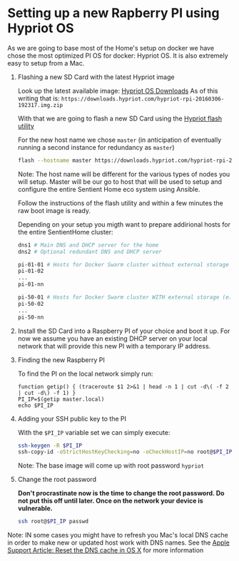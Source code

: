 # Setting up a new Rapberry PI using Hypriot OS

As we are going to base most of the Home's setup on docker we have chose the
most optimized PI OS for docker: Hypriot OS. It is also extremely easy to setup
from a Mac.

1.  Flashing a new SD Card with the latest Hypriot image

    Look up the latest available image: [Hypriot OS Downloads](http://blog.hypriot.com/downloads/)
    As of this writing that is:
    `https://downloads.hypriot.com/hypriot-rpi-20160306-192317.img.zip`

    With that we are going to flash a new SD Card using the
    [Hypriot flash utility](https://github.com/hypriot/flash)

    For the new host name we chose `master` (in anticipation of eventually
    running a second instance for redundancy as `master`)

    ```bash
    flash --hostname master https://downloads.hypriot.com/hypriot-rpi-20160306-192317.img.zip
    ```

    Note: The host name will be different for the various types of nodes you
    will setup. Master will be our go to host that will be used to setup and
    configure the entire Sentient Home eco system using Ansible.

    Follow the instructions of the flash utility and within a few minutes the
    raw boot image is ready.

    Depending on your setup you migth want to prepare addirional hosts for the
    entire SentientHome cluster:

    ```bash
    dns1 # Main DNS and DHCP server for the home
    dns2 # Optional redundant DNS and DHCP server

    pi-01-01 # Hosts for Docker Swarm cluster without external storage
    pi-01-02
    ...
    pi-01-nn

    pi-50-01 # Hosts for Docker Swarm cluster WITH external storage (e.g. SSD)
    pi-50-02
    ...
    pi-50-nn
    ```

2.  Install the SD Card into a Raspberry PI of your choice and boot it up. For
    now we assume you have an existing DHCP server on your local network that
    will provide this new PI with a temporary IP address.

3.  Finding the new Raspberry PI

    To find the PI on the local network simply run:

    ```shell
    function getip() { (traceroute $1 2>&1 | head -n 1 | cut -d\( -f 2 | cut -d\) -f 1) }
    PI_IP=$(getip master.local)
    echo $PI_IP
    ```

4.  Adding your SSH public key to the PI

    With the `$PI_IP` variable set we can simply execute:

    ```bash
    ssh-keygen -R $PI_IP
    ssh-copy-id -oStrictHostKeyChecking=no -oCheckHostIP=no root@$PI_IP
    ```

    Note: The base image will come up with root password `hypriot`

5.  Change the root password

    __Don't procrastinate now is the time to change the root password. Do not
    put this off until later. Once on the network your device is vulnerable.__

    ```bash
    ssh root@$PI_IP passwd
    ```

Note: IN some cases you might have to refresh you Mac's local DNS cache in order
to make new or updated host work with DNS names.
See the [Apple Support Article: Reset the DNS cache in OS X](https://support.apple.com/en-us/HT202516)
for more information
